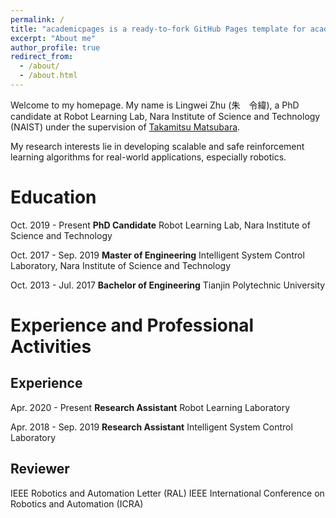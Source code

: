 ```yaml
---
permalink: /
title: "academicpages is a ready-to-fork GitHub Pages template for academic personal websites"
excerpt: "About me"
author_profile: true
redirect_from: 
  - /about/
  - /about.html
---
```


Welcome to my homepage. My name is Lingwei Zhu (朱　令緯), a PhD candidate at Robot Learning Lab, Nara Institute of Science and Technology (NAIST) under the supervision of [Takamitsu Matsubara](https://scholar.google.com/citations?user=RFDSj_0AAAAJ&hl=en). 

My research interests lie in developing scalable and safe reinforcement learning algorithms for real-world applications, especially robotics. 

Education
======
Oct. 2019 - Present
**PhD Candidate**
Robot Learning Lab,
Nara Institute of Science and Technology

Oct. 2017 - Sep. 2019
**Master of Engineering**
Intelligent System Control Laboratory,
Nara Institute of Science and Technology

Oct. 2013 - Jul. 2017
**Bachelor of Engineering**
Tianjin Polytechnic University

Experience and Professional Activities
======
Experience
------
Apr. 2020 - Present
**Research Assistant**
Robot Learning Laboratory

Apr. 2018 - Sep. 2019
**Research Assistant**
Intelligent System Control Laboratory

Reviewer
------
IEEE Robotics and Automation Letter (RAL)
IEEE International Conference on Robotics and Automation (ICRA)


